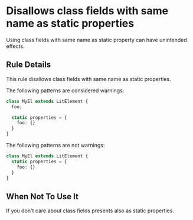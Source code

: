 # Disallows class fields with same name as static properties

Using class fields with same name as static property can have unintended effects.

## Rule Details

This rule disallows class fields with same name as static properties.

The following patterns are considered warnings:

```ts
class MyEl extends LitElement {
  foo;

  static properties = {
    foo: {}
  }
}
```

The following patterns are not warnings:

```ts
class MyEl extends LitElement {
  static properties = {
    foo: {}
  }
}
```

## When Not To Use It

If you don't care about class fields presents also as static properties.

